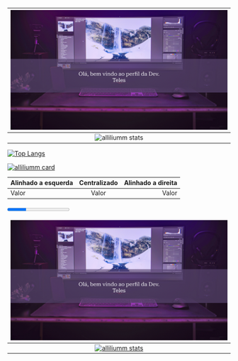
<head>
<link rel="stylesheet" href="style.css">
</head>

|![Bem vindos ao meu perfil!](https://github.com/alliliumm/Alessandra-Teles/blob/main/Header.png)|
|:------:|
| ![alliliumm stats](https://github-readme-stats.vercel.app/api?username=alliliumm&show_icons=true&theme=dracula) |

[![Top Langs](https://github-readme-stats.vercel.app/api/top-langs/?username=alliliumm&theme=dracula)](https://github.com/anuraghazra/github-readme-stats)

[![alliliumm card](https://github-readme-stats.vercel.app/api/pin/?username=alliliumm&repo=Adminio-APP&theme=dracula)](https://github.com/alliliumm/Adminio-APP)


<!-- <a href="https://github-readme-stats.vercel.app/api?username=alliliumm&show_icons=true&theme=dracula" >![alliliumm stats](https://github-readme-stats.vercel.app/api?username=alliliumm&show_icons=true&theme=dracula)</a> -->

Alinhado a esquerda | Centralizado | Alinhado a direita
:--------- | :------: | -------:
Valor | Valor | Valor


<progress value="30" max="100"></progress>



<table style="border:none;">
<thead>
<tr>
<th  style="border:none;" align="center"><a target="_blank" rel="noopener noreferrer" href="https://github.com/alliliumm/Alessandra-Teles/blob/main/Header.png"><img src="https://github.com/alliliumm/Alessandra-Teles/raw/main/Header.png" alt="Bem vindos ao meu perfil!" style="max-width: 100%;"></a></th>
</tr>
</thead>
<tbody>
<tr>
<td align="center"><a target="_blank" rel="noopener noreferrer" href="https://camo.githubusercontent.com/0c4beb8a1b481edc7868d6965d5d4fb548f40798349c523c703b6229267fec54/68747470733a2f2f6769746875622d726561646d652d73746174732e76657263656c2e6170702f6170693f757365726e616d653d616c6c696c69756d6d2673686f775f69636f6e733d74727565267468656d653d64726163756c61"><img src="https://camo.githubusercontent.com/0c4beb8a1b481edc7868d6965d5d4fb548f40798349c523c703b6229267fec54/68747470733a2f2f6769746875622d726561646d652d73746174732e76657263656c2e6170702f6170693f757365726e616d653d616c6c696c69756d6d2673686f775f69636f6e733d74727565267468656d653d64726163756c61" alt="alliliumm stats" data-canonical-src="https://github-readme-stats.vercel.app/api?username=alliliumm&amp;show_icons=true&amp;theme=dracula" style="max-width: 100%;"></a></td>
</tr>
</tbody>
</table>



